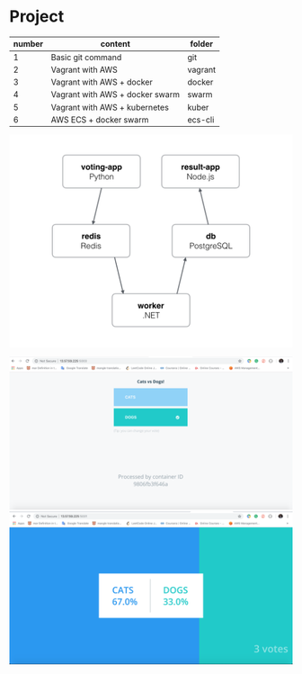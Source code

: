 # Project
|number|content|folder|
|----|--------|-----|
|1|Basic git command|git|
|2|Vagrant with AWS|vagrant|
|3|Vagrant with AWS + docker|docker|
|4|Vagrant with AWS + docker swarm|swarm|
|5|Vagrant with AWS + kubernetes|kuber|
|6|AWS ECS + docker swarm|ecs-cli|



![Voting app diagram](vote.png)

![vote site](votesite.png)
![result site](result.png)
